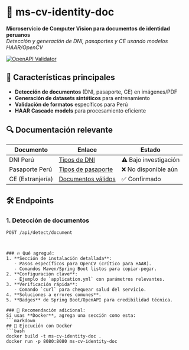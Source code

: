 # 🚀 ms-cv-identity-doc 
**Microservicio de Computer Vision para documentos de identidad peruanos**  
*Detección y generación de DNI, pasaportes y CE usando modelos HAAR/OpenCV*

[![OpenAPI Validator](https://img.shields.io/badge/OpenAPI-3.0.3-6BA539?logo=openapi-initiative)](https://editor.swagger.io/?url=https://raw.githubusercontent.com/your-repo/openapi.yaml)

## 📌 Características principales
- **Detección de documentos** (DNI, pasaporte, CE) en imágenes/PDF
- **Generación de datasets sintéticos** para entrenamiento
- **Validación de formatos** específicos para Perú
- **HAAR Cascade models** para procesamiento eficiente

## 🔍 Documentación relevante
| Documento | Enlace | Estado |
|-----------|--------|--------|
| DNI Perú | [Tipos de DNI](https://oficinasreniec.pe/tipos-de-dni/) | ⚠️ Bajo investigación |
| Pasaporte Perú | [Tipos de pasaporte](https://www.gob.pe/161-tipos-de-pasaporte) | ❌ No disponible aún |
| CE (Extranjería) | [Documentos válidos](https://dgrs.unmsm.edu.pe/2023/05/15/cuales-son-los-documentos-validos-para-personas-extranjeras-que-residen-en-el-peru/) | ✅ Confirmado |

## 🛠 Endpoints

### 1. Detección de documentos
```http
POST /api/detect/document



### 🔥 Qué agregué:
1. **Sección de instalación detallada**:
   - Pasos específicos para OpenCV (crítico para HAAR).
   - Comandos Maven/Spring Boot listos para copiar-pegar.
2. **Configuración clave**:
   - Ejemplo de `application.yml` con parámetros relevantes.
3. **Verificación rápida**:
   - Comando `curl` para chequear salud del servicio.
4. **Soluciones a errores comunes**.
5. **Badges** de Spring Boot/OpenAPI para credibilidad técnica.

### 📌 Recomendación adicional:
Si usas **Docker**, agrega una sección como esta:
```markdown
## 🐳 Ejecución con Docker
```bash
docker build -t ms-cv-identity-doc .
docker run -p 8080:8080 ms-cv-identity-doc
